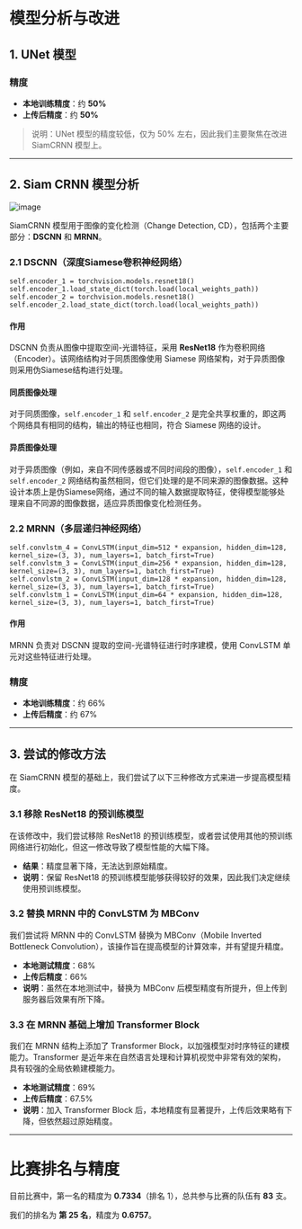 # 模型分析与改进

## 1. UNet 模型
### 精度
- **本地训练精度**：约 **50%**
- **上传后精度**：约 **50%**

> 说明：UNet 模型的精度较低，仅为 50% 左右，因此我们主要聚焦在改进 SiamCRNN 模型上。

---

## 2. Siam CRNN 模型分析
![image](https://github.com/user-attachments/assets/96025896-7874-4f89-bab4-f8ffff3b9514)

SiamCRNN 模型用于图像的变化检测（Change Detection, CD），包括两个主要部分：**DSCNN** 和 **MRNN**。

### 2.1 DSCNN（深度Siamese卷积神经网络）
```
self.encoder_1 = torchvision.models.resnet18()
self.encoder_1.load_state_dict(torch.load(local_weights_path))
self.encoder_2 = torchvision.models.resnet18()
self.encoder_2.load_state_dict(torch.load(local_weights_path))
```
#### 作用
DSCNN 负责从图像中提取空间-光谱特征，采用 **ResNet18** 作为卷积网络（Encoder）。该网络结构对于同质图像使用 Siamese 网络架构，对于异质图像则采用伪Siamese结构进行处理。

#### 同质图像处理
对于同质图像，`self.encoder_1` 和 `self.encoder_2` 是完全共享权重的，即这两个网络具有相同的结构，输出的特征也相同，符合 Siamese 网络的设计。

#### 异质图像处理
对于异质图像（例如，来自不同传感器或不同时间段的图像），`self.encoder_1` 和 `self.encoder_2` 网络结构虽然相同，但它们处理的是不同来源的图像数据。这种设计本质上是伪Siamese网络，通过不同的输入数据提取特征，使得模型能够处理来自不同源的图像数据，适应异质图像变化检测任务。

### 2.2 MRNN（多层递归神经网络）
```
self.convlstm_4 = ConvLSTM(input_dim=512 * expansion, hidden_dim=128, kernel_size=(3, 3), num_layers=1, batch_first=True)
self.convlstm_3 = ConvLSTM(input_dim=256 * expansion, hidden_dim=128, kernel_size=(3, 3), num_layers=1, batch_first=True)
self.convlstm_2 = ConvLSTM(input_dim=128 * expansion, hidden_dim=128, kernel_size=(3, 3), num_layers=1, batch_first=True)
self.convlstm_1 = ConvLSTM(input_dim=64 * expansion, hidden_dim=128, kernel_size=(3, 3), num_layers=1, batch_first=True)
```
#### 作用
MRNN 负责对 DSCNN 提取的空间-光谱特征进行时序建模，使用 ConvLSTM 单元对这些特征进行处理。

### 精度
- **本地训练精度**：约 66%
- **上传后精度**：约 67%

---

## 3. 尝试的修改方法

在 SiamCRNN 模型的基础上，我们尝试了以下三种修改方式来进一步提高模型精度。

### 3.1 移除 ResNet18 的预训练模型
在该修改中，我们尝试移除 ResNet18 的预训练模型，或者尝试使用其他的预训练网络进行初始化，但这一修改导致了模型性能的大幅下降。

- **结果**：精度显著下降，无法达到原始精度。
- **说明**：保留 ResNet18 的预训练模型能够获得较好的效果，因此我们决定继续使用预训练模型。

### 3.2 替换 MRNN 中的 ConvLSTM 为 MBConv
我们尝试将 MRNN 中的 ConvLSTM 替换为 MBConv（Mobile Inverted Bottleneck Convolution），该操作旨在提高模型的计算效率，并有望提升精度。

- **本地测试精度**：68%
- **上传后精度**：66%
- **说明**：虽然在本地测试中，替换为 MBConv 后模型精度有所提升，但上传到服务器后效果有所下降。

### 3.3 在 MRNN 基础上增加 Transformer Block
我们在 MRNN 结构上添加了 Transformer Block，以加强模型对时序特征的建模能力。Transformer 是近年来在自然语言处理和计算机视觉中非常有效的架构，具有较强的全局依赖建模能力。

- **本地测试精度**：69%
- **上传后精度**：67.5%
- **说明**：加入 Transformer Block 后，本地精度有显著提升，上传后效果略有下降，但依然超过原始精度。

---

# 比赛排名与精度

目前比赛中，第一名的精度为 **0.7334**（排名 1），总共参与比赛的队伍有 **83** 支。

我们的排名为 **第 25 名**，精度为 **0.6757**。

